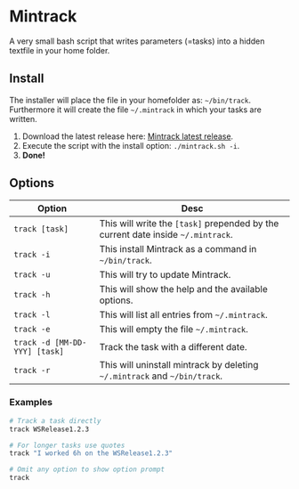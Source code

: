 # Mintrack

A very small bash script that writes parameters (=tasks) into a hidden textfile in your home folder.

## Install

The installer will place the file in your homefolder as: `~/bin/track`. Furthermore it will create the file `~/.mintrack` in which your tasks are written.

1. Download the latest release here: [Mintrack latest release](https://github.com/LeaveAirykson/mintrack/archive/master.zip).
2. Execute the script with the install option: `./mintrack.sh -i`.
3. **Done!**

## Options
|Option|Desc|
|---|---|
|`track [task]`|This will write the `[task]` prepended by the current date inside `~/.mintrack`.|
|`track -i`|This install Mintrack as a command in `~/bin/track`.|
|`track -u`|This will try to update Mintrack.|
|`track -h`|This will show the help and the available options.|
|`track -l`|This will list all entries from `~/.mintrack`.|
|`track -e`|This will empty the file `~/.mintrack`.|
|`track -d [MM-DD-YYY] [task]`|Track the task with a different date.|
|`track -r`|This will uninstall mintrack by deleting `~/.mintrack` and `~/bin/track`.|

### Examples
```bash
# Track a task directly
track WSRelease1.2.3

# For longer tasks use quotes
track "I worked 6h on the WSRelease1.2.3"

# Omit any option to show option prompt
track
```